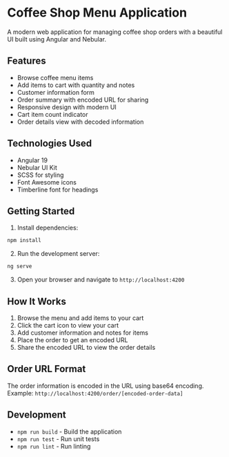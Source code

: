 # Coffee Shop Menu Application

A modern web application for managing coffee shop orders with a beautiful UI built using Angular and Nebular.

## Features

- Browse coffee menu items
- Add items to cart with quantity and notes
- Customer information form
- Order summary with encoded URL for sharing
- Responsive design with modern UI
- Cart item count indicator
- Order details view with decoded information

## Technologies Used

- Angular 19
- Nebular UI Kit
- SCSS for styling
- Font Awesome icons
- Timberline font for headings

## Getting Started

1. Install dependencies:
```bash
npm install
```

2. Run the development server:
```bash
ng serve
```

3. Open your browser and navigate to `http://localhost:4200`

## How It Works

1. Browse the menu and add items to your cart
2. Click the cart icon to view your cart
3. Add customer information and notes for items
4. Place the order to get an encoded URL
5. Share the encoded URL to view the order details

## Order URL Format

The order information is encoded in the URL using base64 encoding. Example:
`http://localhost:4200/order/[encoded-order-data]`

## Development

- `npm run build` - Build the application
- `npm run test` - Run unit tests
- `npm run lint` - Run linting
